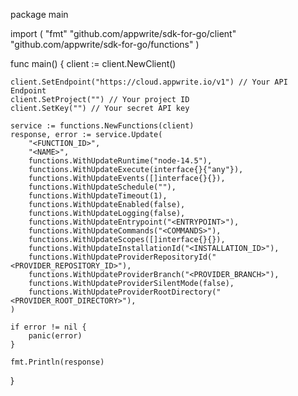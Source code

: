 package main

import (
    "fmt"
    "github.com/appwrite/sdk-for-go/client"
    "github.com/appwrite/sdk-for-go/functions"
)

func main() {
    client := client.NewClient()

    client.SetEndpoint("https://cloud.appwrite.io/v1") // Your API Endpoint
    client.SetProject("") // Your project ID
    client.SetKey("") // Your secret API key

    service := functions.NewFunctions(client)
    response, error := service.Update(
        "<FUNCTION_ID>",
        "<NAME>",
        functions.WithUpdateRuntime("node-14.5"),
        functions.WithUpdateExecute(interface{}{"any"}),
        functions.WithUpdateEvents([]interface{}{}),
        functions.WithUpdateSchedule(""),
        functions.WithUpdateTimeout(1),
        functions.WithUpdateEnabled(false),
        functions.WithUpdateLogging(false),
        functions.WithUpdateEntrypoint("<ENTRYPOINT>"),
        functions.WithUpdateCommands("<COMMANDS>"),
        functions.WithUpdateScopes([]interface{}{}),
        functions.WithUpdateInstallationId("<INSTALLATION_ID>"),
        functions.WithUpdateProviderRepositoryId("<PROVIDER_REPOSITORY_ID>"),
        functions.WithUpdateProviderBranch("<PROVIDER_BRANCH>"),
        functions.WithUpdateProviderSilentMode(false),
        functions.WithUpdateProviderRootDirectory("<PROVIDER_ROOT_DIRECTORY>"),
    )

    if error != nil {
        panic(error)
    }

    fmt.Println(response)
}
